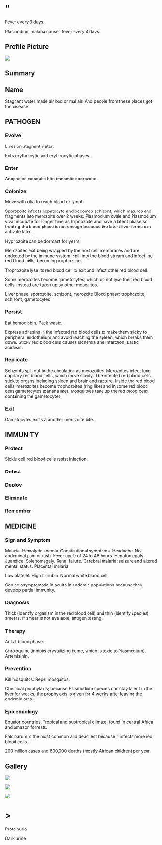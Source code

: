 # "

Fever every 3 days.

Plasmodium malaria causes fever every 4 days.

## Profile Picture

![](1.jpeg)

## Summary

## Name

Stagnant water made air bad or mal air.
And people from these places got the disease.

## PATHOGEN

### Evolve

Lives on stagnant water.

Extraerythrocytic and erythrocytic phases.

### Enter

Anopheles mosquito bite transmits sporozoite.

### Colonize

Move with cilia to reach blood or lymph.

Sporozoite infects hepatocyte and becomes schizont, which matures and fragments into merozoite over 2 weeks.
Plasmodium ovale and Plasmodium vivar incubate for longer time as hypnozoite and have a latent phase so treating the blood phase is not enough because the latent liver forms can activate later.

Hypnozoite can be dormant for years.

Merozoites exit being wrapped by the host cell membranes and are undected by the immune system, spill into the blood stream and infect the red blood cells, becoming trophozoite.

Trophozoite lyse its red blood cell to exit and infect other red blood cell.

Some merozoites become gametocytes, which do not lyse their red blood cells, instead are taken up by other mosquitos.

Liver phase: sporozoite, schizont, merozoite
Blood phase: trophozoite, schizont, gametocytes

### Persist

Eat hemoglobin.
Pack waste.

Express adhesins in the infected red blood cells to make them sticky to peripheral endothelium and avoid reaching the spleen, which breaks them down.
Sticky red blood cells causes ischemia and infarction.
Lactic acidosis.

### Replicate

Schzonts spill out to the circulation as merozoites.
Merozoites infect lung capillary red blood cells, which move slowly.
The infected red blood cells stick to organs including spleen and brain and rapture.
Inside the red blood cells, merozoites become trophozoites (ring like) and in some red blood cells gametocytes (banana like).
Mosquitoes take up the red blood cells containing the gametocytes.

### Exit

Gametocytes exit via another merozoite bite.

## IMMUNITY

### Protect

Sickle cell red blood cells resist infection.

### Detect

### Deploy

### Eliminate

### Remember

## MEDICINE

### Sign and Symptom

Malaria.
Hemolytic anemia.
Constitutional symptoms.
Headache.
No abdominal pain or rash.
Fever cycle of 24 to 48 hours.
Hepatomegaly.
Juandice.
Splenomegaly.
Renal failure.
Cerebral malaria: seizure and altered mental status.
Placental malaria.

Low platelet.
High bilirubin.
Normal white blood cell.

Can be asymptomatic in adults in endemic populations because they develop partial immunity.

### Diagnosis

Thick (identify organism in the red blood cell) and thin (identify species) smears.
If smear is not available, antigen testing.

### Therapy

Act at blood phase.

Chroloquine (inhibits crystalizing heme, which is toxic to Plasmodium).
Artemisinin.

### Prevention

Kill mosquitos.
Repel mosquitos.

Chemical prophylaxis; because Plasmodium species can stay latent in the liver for weeks, the prophylaxis is given for 4 weeks after leaving the endemic area.

### Epidemiology

Equator countries.
Tropical and subtropical climate, found in central Africa and amazon forrests.

Falciparum is the most common and deadliest because it infects more red blood cells.

200 million cases and 600,000 deaths (mostly African children) per year.

## Gallery

![](2.jpeg)

![](3.jpeg)

![](4.jpeg)

# >

Proteinuria

Dark urine

